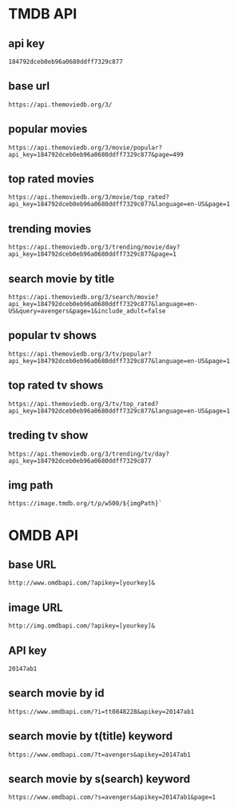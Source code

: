 # TMDB API

## api key 
```
184792dceb0eb96a0680ddff7329c877
```

## base url

```
https://api.themoviedb.org/3/
```

## popular movies

```
https://api.themoviedb.org/3/movie/popular?api_key=184792dceb0eb96a0680ddff7329c877&page=499
```

## top rated movies

```
https://api.themoviedb.org/3/movie/top_rated?api_key=184792dceb0eb96a0680ddff7329c877&language=en-US&page=1
```

## trending movies

```
https://api.themoviedb.org/3/trending/movie/day?api_key=184792dceb0eb96a0680ddff7329c877&page=1
```

## search movie by title

```
https://api.themoviedb.org/3/search/movie?api_key=184792dceb0eb96a0680ddff7329c877&language=en-US&query=avengers&page=1&include_adult=false
```

## popular tv shows

```
https://api.themoviedb.org/3/tv/popular?api_key=184792dceb0eb96a0680ddff7329c877&language=en-US&page=1
```

## top rated tv shows

```
https://api.themoviedb.org/3/tv/top_rated?api_key=184792dceb0eb96a0680ddff7329c877&language=en-US&page=1
```

## treding tv show

```
https://api.themoviedb.org/3/trending/tv/day?api_key=184792dceb0eb96a0680ddff7329c877
```

## img path 

```
https://image.tmdb.org/t/p/w500/${imgPath}`
```

# OMDB API 



## base URL
```
http://www.omdbapi.com/?apikey=[yourkey]&
```


## image URL
```
http://img.omdbapi.com/?apikey=[yourkey]&
```

## API key
```
20147ab1
```

## search movie by id
```
https://www.omdbapi.com/?i=tt0848228&apikey=20147ab1
```

## search movie by t(title) keyword
```
https://www.omdbapi.com/?t=avengers&apikey=20147ab1
```

## search movie by s(search) keyword
```
https://www.omdbapi.com/?s=avengers&apikey=20147ab1&page=1
```

